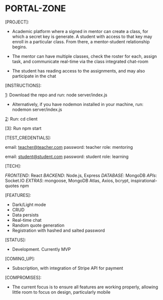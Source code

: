 # PORTAL-ZONE

[PROJECT]:

- Academic platform where a signed in mentor can create a class, for which a secret key is generate. A student with access to that key may enroll in a particular class. From there, a mentor-student relationship begins.

- The mentor can have multiple classes, check the roster for each, assign task, and communicate real-time via the class integrated chat-room

- The student has reading access to the assignments, and may also participate in the chat

[INSTRUCTIONS]:

[1]: Download the repo and run: node server/index.js

- Alternatively, if you have nodemon installed in your machine, run: nodemon server/index.js

[2]: Run: cd client

[3]: Run npm start

[TEST_CREDENTIALS]:

[1]: Teacher

email: teacher@teacher.com
password: teacher
role: mentoring

[2]: Student

email: student@student.com
password: student
role: learning

[TECH]:

_FRONTEND_: React
_BACKEND_: Node.js, Express
_DATABASE_: MongoDB
_APIs_: Socket.IO
_EXTRAS_: mongoose, MongoDB Atlas, Axios, bcrypt, inspirational-quotes npm

[FEATURES]:

- Dark/Light mode
- CRUD
- Data persists
- Real-time chat
- Random quote generation
- Registration with hashed and salted password

[STATUS]:

- Development. Currently MVP

[COMING_UP]:

- Subscription, with integration of Stripe API for payment

[COMPROMISES]:

- The current focus is to ensure all features are working properly, allowing little room to focus on design, particularly mobile
